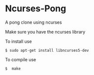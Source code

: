 # Ncurses-Pong
A pong clone using ncurses

Make sure you have the ncurses library

To install use

    $ sudo apt-get install libncurses5-dev 
    
To compile use 

    $  make 
